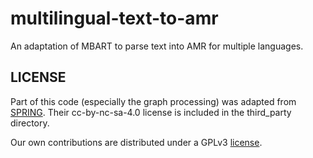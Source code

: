 # multilingual-text-to-amr
 
An adaptation of MBART to parse text into AMR for multiple languages.


## LICENSE

Part of this code (especially the graph processing) was adapted from [SPRING](https://github.com/SapienzaNLP/spring).
Their cc-by-nc-sa-4.0 license is included in the third_party directory.

Our own contributions are distributed under a GPLv3 [license](LICENSE).
